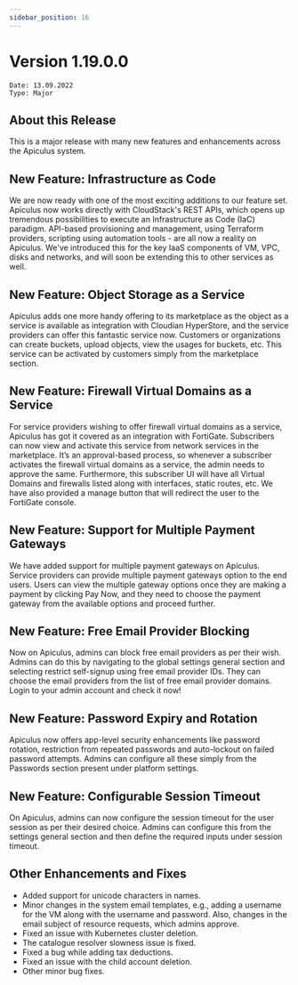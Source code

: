 ```yaml
---
sidebar_position: 16
---
```

# Version 1.19.0.0
```
Date: 13.09.2022
Type: Major
```

## About this Release

This is a major release with many new features and enhancements across the Apiculus system.

## New Feature: Infrastructure as Code

We are now ready with one of the most exciting additions to our feature set. Apiculus now works directly with CloudStack's REST APIs, which opens up tremendous possibilities to execute an Infrastructure as Code (IaC) paradigm. API-based provisioning and management, using Terraform providers, scripting using automation tools - are all now a reality on Apiculus. We've introduced this for the key IaaS components of VM, VPC, disks and networks, and will soon be extending this to other services as well.

## New Feature: Object Storage as a Service

Apiculus adds one more handy offering to its marketplace as the object as a service is available as integration with Cloudian HyperStore, and the service providers can offer this fantastic service now. Customers or organizations can create buckets, upload objects, view the usages for buckets, etc. This service can be activated by customers simply from the marketplace section.

## New Feature: Firewall Virtual Domains as a Service

For service providers wishing to offer firewall virtual domains as a service, Apiculus has got it covered as an integration with FortiGate. Subscribers can now view and activate this service from network services in the marketplace. It’s an approval-based process, so whenever a subscriber activates the firewall virtual domains as a service, the admin needs to approve the same. Furthermore, this subscriber UI will have all Virtual Domains and firewalls listed along with interfaces, static routes, etc. We have also provided a manage button that will redirect the user to the FortiGate console.

## New Feature: Support for Multiple Payment Gateways

We have added support for multiple payment gateways on Apiculus. Service providers can provide multiple payment gateways option to the end users. Users can view the multiple gateway options once they are making a payment by clicking Pay Now, and they need to choose the payment gateway from the available options and proceed further.

## New Feature: Free Email Provider Blocking

Now on Apiculus, admins can block free email providers as per their wish. Admins can do this by navigating to the global settings general section and selecting restrict self-signup using free email provider IDs. They can choose the email providers from the list of free email provider domains. Login to your admin account and check it now!

## New Feature: Password Expiry and Rotation

Apiculus now offers app-level security enhancements like password rotation, restriction from repeated passwords and auto-lockout on failed password attempts. Admins can configure all these simply from the Passwords section present under platform settings.

## New Feature: Configurable Session Timeout

On Apiculus, admins can now configure the session timeout for the user session as per their desired choice. Admins can configure this from the settings general section and then define the required inputs under session timeout.

## Other Enhancements and Fixes

- Added support for unicode characters in names.
- Minor changes in the system email templates, e.g., adding a username for the VM along with the username and password. Also, changes in the email subject of resource requests, which admins approve.
- Fixed an issue with Kubernetes cluster deletion.
- The catalogue resolver slowness issue is fixed.
- Fixed a bug while adding tax deductions.
- Fixed an issue with the child account deletion.
- Other minor bug fixes.
